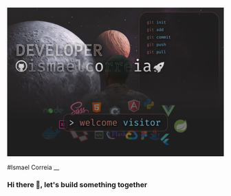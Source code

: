 ![Designer and Developer](https://github.com/ismaelcorreia/ismaelcorreia/blob/main/github%20background%201.png)

#Ismael Correia
__
### Hi there 👋, let's build something together

<!--
**ismaelcorreia/ismaelcorreia** is a ✨ _special_ ✨ repository because its `README.md` (this file) appears on your GitHub profile.

Here are some ideas to get you started:

- 🔭 I’m currently working on ...
- 🌱 I’m currently learning ...
- 👯 I’m looking to collaborate on ...
- 🤔 I’m looking for help with ...
- 💬 Ask me about ...
- 📫 How to reach me: ...
- 😄 Pronouns: ...
- ⚡ Fun fact: ...
-->
